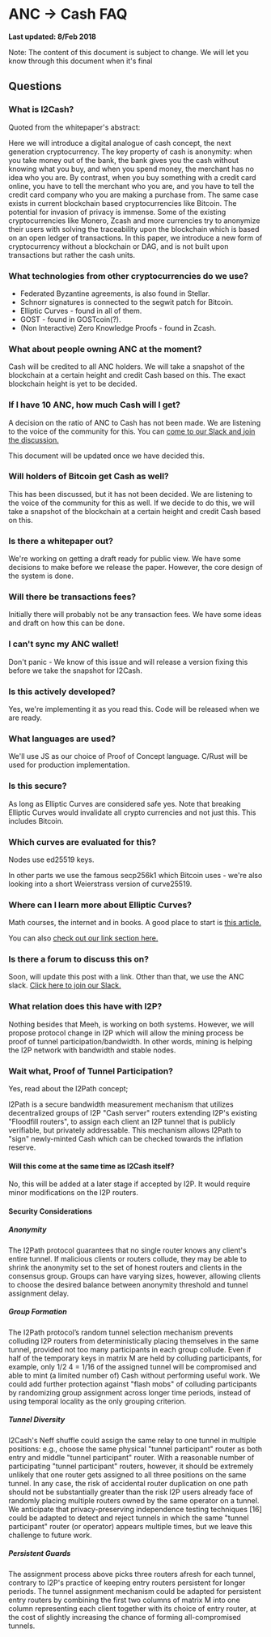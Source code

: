 # ANC -> Cash FAQ

**Last updated: 8/Feb 2018**

Note: The content of this document is subject to change. We will let you know through this document when it's final

## Questions

### What is I2Cash?

Quoted from the whitepaper's abstract:

Here we will introduce a digital analogue of cash concept, the next generation cryptocurrency. 
The key property of cash is anonymity: when you take money out of the bank, the bank gives you the cash without knowing what you buy, and when you spend money, the merchant has no idea who you are. By contrast, when you buy something with a credit card online, you have to tell the merchant who you are, and you have to tell the credit card company who you are making a purchase 
from. The same case exists in current blockchain based cryptocurrencies like Bitcoin. 
The potential for invasion of privacy is immense. Some of the existing cryptocurrencies like 
Monero, Zcash and more currencies try to anonymize their users with solving the traceability 
upon the blockchain which is based on an open ledger of transactions. In this paper, we introduce 
a new form of cryptocurrency without a blockchain or DAG, and is not built upon transactions but 
rather the cash units.

### What technologies from other cryptocurrencies do we use?

* Federated Byzantine agreements, is also found in Stellar.
* Schnorr signatures is connected to the segwit patch for Bitcoin.
* Elliptic Curves - found in all of them.
* GOST - found in GOSTcoin(?).
* (Non Interactive) Zero Knowledge Proofs - found in Zcash.

### What about people owning ANC at the moment? 

Cash will be credited to all ANC holders. We will take a snapshot of the blockchain at a certain height and credit Cash based on this. The exact blockchain height is yet to be decided.

### If I have 10 ANC, how much Cash will I get?

A decision on the ratio of ANC to Cash has not been made. We are listening to the voice of the community for this. You can [come to our Slack and join the discussion.](https://join.slack.com/t/anoncoin/shared_invite/enQtMjcxMzUxMjk5ODYwLTU0OTJhNmIxNzYyY2JiMzUxOGZhMjYzNmQ3YmViNWM1OWIxZGNlMGY0Zjg1NzdhMDAyZmRiYTFhNTM1OWZiYTU)

This document will be updated once we have decided this.

### Will holders of Bitcoin get Cash as well?

This has been discussed, but it has not been decided. We are listening to the voice of the community for this as well. If we decide to do this, we will take a snapshot of the blockchain at a certain height and credit Cash based on this.

### Is there a whitepaper out?

We're working on getting a draft ready for public view. We have some decisions to make before we release the paper. However, the core design of the system is done.

### Will there be transactions fees?

Initially there will probably not be any transaction fees. We have some ideas and draft on how this can be done.

### I can't sync my ANC wallet!

Don't panic - We know of this issue and will release a version fixing this before we take the snapshot for I2Cash.

### Is this actively developed?

Yes, we're implementing it as you read this. Code will be released when we are ready.

### What languages are used?

We'll use JS as our choice of Proof of Concept language. C/Rust will be used for production implementation.

### Is this secure?

As long as Elliptic Curves are considered safe yes. Note that breaking Elliptic Curves would invalidate all crypto currencies and not just this. This includes Bitcoin.

### Which curves are evaluated for this?

Nodes use ed25519 keys.

In other parts we use the famous secp256k1 which Bitcoin uses - we're also looking into a 
short Weierstrass version of curve25519.

### Where can I learn more about Elliptic Curves?

Math courses, the internet and in books.
A good place to start is [this article.](https://eng.paxos.com/blockchain-101-foundational-math)

You can also [check out our link section here.](https://github.com/I2Cash/project/blob/master/Links.md)


### Is there a forum to discuss this on?

Soon, will update this post with a link. Other than that, we use the ANC slack.
[Click here to join our Slack.](https://join.slack.com/t/anoncoin/shared_invite/enQtMjcxMzUxMjk5ODYwLTU0OTJhNmIxNzYyY2JiMzUxOGZhMjYzNmQ3YmViNWM1OWIxZGNlMGY0Zjg1NzdhMDAyZmRiYTFhNTM1OWZiYTU)

### What relation does this have with I2P?

Nothing besides that Meeh, is working on both systems. However, we will propose protocol change in I2P which will allow the mining process be proof of tunnel participation/bandwidth. In other words, mining is helping the I2P network 
with bandwidth and stable nodes.

### Wait what, Proof of Tunnel Participation?

Yes, read about the I2Path concept;

I2Path is a secure bandwidth measurement mechanism that utilizes decentralized groups of I2P "Cash server" routers extending I2P's existing "Floodfill routers", to assign each client an I2P tunnel that is publicly verifiable, but privately addressable. 
This mechanism allows I2Path to "sign" newly-minted Cash which can be checked 
towards the inflation reserve.

#### Will this come at the same time as I2Cash itself?

No, this will be added at a later stage if accepted by I2P. It would require minor 
modifications on the I2P routers.

#### Security Considerations

##### Anonymity

The I2Path protocol guarantees that no single router knows any client's entire tunnel. If malicious clients or routers collude, they may be able to shrink the anonymity set to the set of honest routers and clients in the consensus group. Groups can have varying sizes, however, allowing clients to 
choose the desired balance between anonymity threshold and tunnel assignment delay.

##### Group Formation

The I2Path protocol’s random tunnel selection mechanism prevents colluding I2P routers from
deterministically placing themselves in the same tunnel, provided not too many participants in each group collude. Even if half of the temporary keys in matrix M are held by colluding participants, 
for example, only 1/2 4 = 1/16 of the assigned tunnel will be compromised and able to mint (a limited number of) Cash without performing useful work. We could add further protection against "flash mobs" 
of colluding participants by randomizing group assignment across longer time periods, instead of using temporal locality as the only grouping criterion.

##### Tunnel Diversity

I2Cash's Neff shuffle could assign the same relay to one tunnel in multiple positions: e.g., choose the 
same physical "tunnel participant" router as both entry and middle "tunnel participant" router. With a 
reasonable number of participating "tunnel participant" routers, however, it should be extremely unlikely 
that one router gets assigned to all three positions on the same tunnel. In any case, the risk of accidental 
router duplication on one path should not be substantially greater than the risk I2P users already face of 
randomly placing multiple routers owned by the same operator on a tunnel. We anticipate that 
privacy-preserving independence testing techniques [16] could be adapted to detect and reject tunnels 
in which the same "tunnel participant" router (or operator) appears multiple times, but we leave this 
challenge to future work.

##### Persistent Guards

The assignment process above picks three routers afresh for each tunnel, contrary to I2P's practice of keeping 
entry routers persistent for longer periods. The tunnel assignment mechanism could be adapted for persistent 
entry routers by combining the first two columns of matrix M into one column representing each client together 
with its choice of entry router, at the cost of slightly increasing the chance of forming all-compromised tunnels.